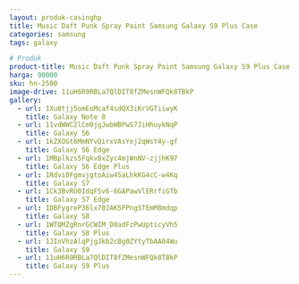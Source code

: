```yaml
---
layout: produk-casinghp
title: Music Daft Punk Spray Paint Samsung Galaxy S9 Plus Case
categories: samsung
tags: galaxy

# Produk
product-title: Music Daft Punk Spray Paint Samsung Galaxy S9 Plus Case
harga: 90000
sku: hn-2500
image-drive: 11uH6R9RBLa7QlDIT8fZMesnWFQk8TBkP
gallery:
  - url: 1Xu0tjj5omEoMcaf4sdQX3iKrVGTiiwyK
    title: Galaxy Note 8
  - url: 11vdWWC2lCm0jgJwbWBPwS7JiHhuykNqP
    title: Galaxy S6
  - url: 1kZXOGt6MmNYvQirxVAsYej2qWsY4y-gf
    title: Galaxy S6 Edge
  - url: 1MBplkzs5Fqkv8xZyc4mjWnNV-zjjhK97
    title: Galaxy S6 Edge Plus
  - url: 1Rdvi0FgmvjgtoAiw45aLhkKG4cC-w4Kq
    title: Galaxy S7
  - url: 1Ck3BvRU0IdqFSv6-6GAPawVlERrfiGTb
    title: Galaxy S7 Edge
  - url: 1DBFygreP36lx70JAK5PPng5TEmM8mdqp
    title: Galaxy S8
  - url: 1WTQMZgRnrGCWIM_D0adFzPwUpticyVh5
    title: Galaxy S8 Plus
  - url: 1JInVhzAlqPjgJkb2cBg0ZYtyTbAA04Wu
    title: Galaxy S9
  - url: 11uH6R9RBLa7QlDIT8fZMesnWFQk8TBkP
    title: Galaxy S9 Plus
---
```

